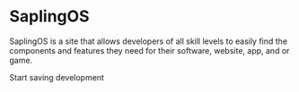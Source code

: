 # SaplingOS
SaplingOS is a site that allows developers of all skill levels to easily find the components and features they need for their software, website, app, and or game.

Start saving development
